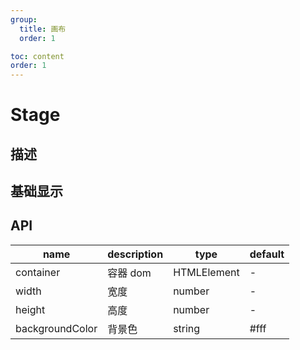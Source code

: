 ```yaml
---
group:
  title: 画布
  order: 1

toc: content
order: 1
---
```


# Stage

## 描述

## 基础显示

<code src="./demo/stageDemo"></code>

## API

| name            | description | type        | default |
| --------------- | ----------- | ----------- | ------- |
| container       | 容器 dom    | HTMLElement | -       |
| width           | 宽度        | number      | -       |
| height          | 高度        | number      | -       |
| backgroundColor | 背景色      | string      | #fff    |
